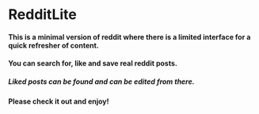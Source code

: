 # RedditLite
#### This is a minimal version of reddit where there is a limited interface for a quick refresher of content.
#### You can search for, like and save real reddit posts.
##### Liked posts can be found and can be edited from there.
#### Please check it out and enjoy!
